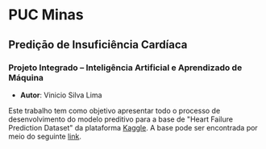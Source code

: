 # PUC Minas
## Prediçāo de Insuficiência Cardíaca
### Projeto Integrado – Inteligência Artificial e Aprendizado de Máquina

- **Autor**: Vinicio Silva Lima

Este trabalho tem como objetivo apresentar todo o processo de desenvolvimento do modelo preditivo para a base de "Heart Failure Prediction Dataset" da plataforma [Kaggle](https://www.kaggle.com). A base pode ser encontrada por meio do seguinte [link](https://www.kaggle.com/datasets/fedesoriano/heart-failure-prediction).
